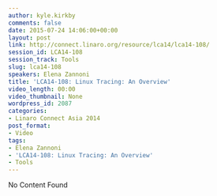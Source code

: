 ```yaml
---
author: kyle.kirkby
comments: false
date: 2015-07-24 14:06:00+00:00
layout: post
link: http://connect.linaro.org/resource/lca14/lca14-108/
session_id: LCA14-108
session_track: Tools
slug: lca14-108
speakers: Elena Zannoni
title: 'LCA14-108: Linux Tracing: An Overview'
video_length: 00:00
video_thumbnail: None
wordpress_id: 2087
categories:
- Linaro Connect Asia 2014
post_format:
- Video
tags:
- Elena Zannoni
- 'LCA14-108: Linux Tracing: An Overview'
- Tools
---
```


No Content Found
